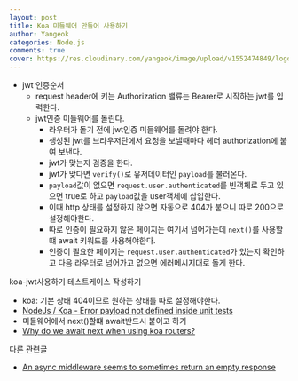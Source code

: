 ```yaml
---
layout: post
title: Koa 미들웨어 만들어 사용하기
author: Yangeok
categories: Node.js
comments: true
cover: https://res.cloudinary.com/yangeok/image/upload/v1552474849/logo/posts/sequelize.jpg
---
```


- jwt 인증순서
  - request header에 키는 Authorization 밸류는 Bearer로 시작하는 jwt를 입력한다.
  - jwt인증 미들웨어를 돌린다.
    - 라우터가 돌기 전에 jwt인증 미들웨어를 돌려야 한다.
    - 생성된 jwt를 브라우저단에서 요청을 보낼때마다 헤더 authorization에 붙여 보낸다.
    - jwt가 맞는지 검증을 한다.
    - jwt가 맞다면 `verify()`로 유저데이터인 `payload`를 불러온다.
    - `payload`값이 없으면 `request.user.authenticated`를 빈객체로 두고 있으면 true로 하고 `payload`값을 user객체에 삽입한다.
    - 이때 http 상태를 설정하지 않으면 자동으로 404가 붙으니 따로 200으로 설정해야한다.
    - 따로 인증이 필요하지 않은 페이지는 여기서 넘어가는데 `next()`를 사용할떄 await 키워드를 사용해야한다.
    - 인증이 필요한 페이지는 `request.user.authenticated`가 있는지 확인하고 다음 라우터로 넘어가고 없으면 에러메시지대로 돌게 한다.

koa-jwt사용하기
테스트케이스 작성하기

- koa: 기본 상태 404이므로 원하는 상태를 따로 설정해야한다.
- [NodeJs / Koa - Error payload not defined inside unit tests](https://stackoverflow.com/questions/52665302/nodejs-koa-error-payload-not-defined-inside-unit-tests)
- 미들웨어에서 next()할떄 await반드시 붙이고 하기
- [Why do we await next when using koa routers?](https://stackoverflow.com/questions/42532534/why-do-we-await-next-when-using-koa-routers/42670232)

다른 관련글

- [An async middleware seems to sometimes return an empty response](https://github.com/koajs/koa/issues/928)
